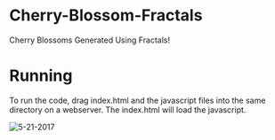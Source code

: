 # Cherry-Blossom-Fractals
Cherry Blossoms Generated Using Fractals!

# Running
To run the code, drag index.html and the javascript files into the same directory on a webserver.
The index.html will load the javascript.

![5-21-2017](https://github.com/cchinchole/Cherry-Blossom-Fractals/blob/master/blossom.gif)
